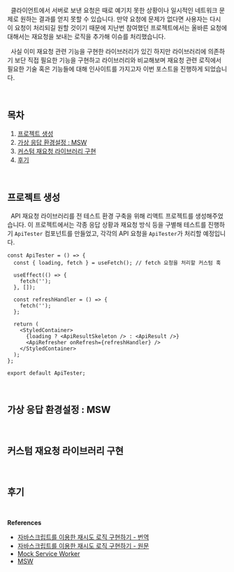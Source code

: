 
&nbsp;&nbsp;클라이언트에서 서버로 보낸 요청은 때로 예기치 못한 상황이나 일시적인 네트워크 문제로 원하는 결과를 얻지 못할 수 있습니다. 만약 요청에 문제가 없다면 사용자는 다시 이 요청이 처리되길 원할 것이기 때문에 지난번 참여했던 프로젝트에서는 올바른 요청에 대해서는 재요청을 보내는 로직을 추가해 이슈를 처리했습니다. 

&nbsp;&nbsp;사실 이미 재요청 관련 기능을 구현한 라이브러리가 있긴 하지만 라이브러리에 의존하기 보단 직접 필요한 기능을 구현하고 라이브러리와 비교해보며 재요청 관련 로직에서 필요한 기술 혹은 기능들에 대해 인사이트를 가지고자 이번 포스트을 진행하게 되었습니다.

<br>

## 목차
1. [프로젝트 생성](##프로젝트%20생성)
2. [가상 응답 환경설정 : MSW](##가상%20응답%20환경설정)
3. [커스텀 재요청 라이브러리 구현](##커스텀%20재요청%20라이브러리%20구현)
4. [후기](##후기)

<br>

## 프로젝트 생성

&nbsp;&nbsp;API 재요청 라이브러리를 전 테스트 환경 구축을 위해 리액트 프로젝트를 생성해주었습니다. 이 프로젝트에서는 각종 응답 상황과 재요청 방식 등을 구별해 테스트를 진행하기 `ApiTester` 컴포넌트를 만들었고, 각각의 API 요청을 `ApiTester`가 처리할 예정입니다.

```tsx
const ApiTester = () => {
  const { loading, fetch } = useFetch(); // fetch 요청을 처리할 커스텀 훅
  
  useEffect(() => {
    fetch('');
  }, []);
  
  const refreshHandler = () => {
    fetch('');
  };
  
  return (
    <StyledContainer>
      {loading ? <ApiResultSkeleton /> : <ApiResult />}
      <ApiRefresher onRefresh={refreshHandler} />
    </StyledContainer>
  );
};

export default ApiTester;
```
<br>

## 가상 응답 환경설정 : MSW

<br>

## 커스텀 재요청 라이브러리 구현

<br>

## 후기


<br>

**References**
- [자바스크립트를 이용한 재시도 로직 구현하기 - 번역](https://velog.io/@tap_kim/implement-retry-logic-using-javascript)
- [자바스크립트를 이용한 재시도 로직 구현하기 - 원문](https://anu95.medium.com/implement-retry-logic-using-javascript-e502693e0b5c)
- [Mock Service Worker](https://mswjs.io/docs/getting-started)
- [MSW](./MSW.md)